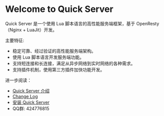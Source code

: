 # Welcome to Quick Server

Quick Server 是一个使用 Lua 脚本语言的高性能服务端框架，基于 OpenResty（Nginx + LuaJit）开发。

主要特征:

-   稳定可靠、经过验证的高性能服务端架构。
-   使用 Lua 脚本语言开发服务端功能。
-   支持短连接和长连接，满足从异步网络到实时网络的各种需求。
-   支持插件机制，使用第三方插件加快功能开发。

进一步阅读：

-   [Quick Server 介绍](intro.md)
-   [Change Log](changelog.md)
-   [安装 Quick Server](install.md)
-   QQ群: 424776815
